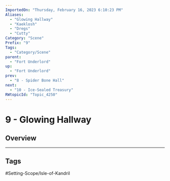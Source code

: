 ```yaml
---
ImportedOn: "Thursday, February 16, 2023 6:10:23 PM"
Aliases:
  - "Glowing Hallway"
  - "Kaeklosh"
  - "Dregs"
  - "Cutty"
Category: "Scene"
Prefix: "9"
Tags:
  - "Category/Scene"
parent:
  - "Fort Underlord"
up:
  - "Fort Underlord"
prev:
  - "8 - Spider Bone Hall"
next:
  - "10 - Ice-Sealed Treasury"
RWtopicId: "Topic_4250"
---
```

# 9 - Glowing Hallway
## Overview

---
## Tags
#Setting-Scope/Isle-of-Kandril

